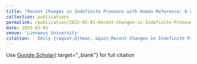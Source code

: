 ```yaml
---
title: "Recent Changes in Indefinite Pronouns with Human Reference: A diachronic corpus study of 200 years of-one/-body and-man indefinite pronoun variation in Late Modern and Present-day English"
collection: publications
permalink: /publication/2015-01-01-Recent-Changes-in-Indefinite-Pronouns-with-Human-Reference-A-diachronic-corpus-study-of-200-years-of-one-body-and-man-indefinite-pronoun-variation-in-Late-Modern-and-Present-day-English
date: 2015-01-01
venue: 'Linnaeus University'
citation: ' Emily {\&quot;O}hman, &quot;Recent Changes in Indefinite Pronouns with Human Reference: A diachronic corpus study of 200 years of-one/-body and-man indefinite pronoun variation in Late Modern and Present-day English.&quot; Linnaeus University, 2015.'
---
```

Use [Google Scholar](https://scholar.google.com/scholar?q=Recent+Changes+in+Indefinite+Pronouns+with+Human+Reference:+A+diachronic+corpus+study+of+200+years+of+one/+body+and+man+indefinite+pronoun+variation+in+Late+Modern+and+Present+day+English){:target="_blank"} for full citation